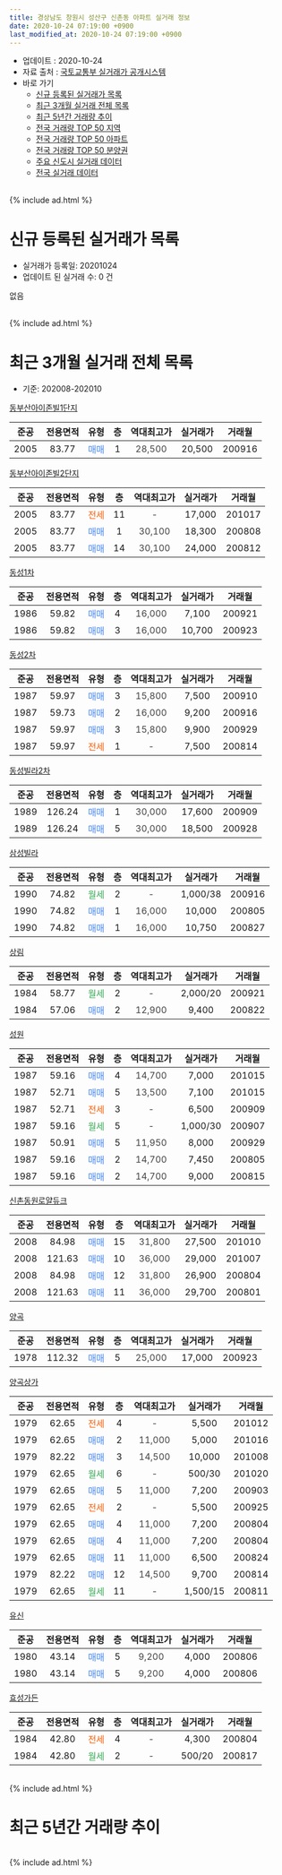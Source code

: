 ```yaml
---
title: 경상남도 창원시 성산구 신촌동 아파트 실거래 정보
date: 2020-10-24 07:19:00 +0900
last_modified_at: 2020-10-24 07:19:00 +0900
---
```


* 업데이트 : 2020-10-24
* 자료 출처 : [국토교통부 실거래가 공개시스템](http://rt.molit.go.kr)
* 바로 가기
    * [신규 등록된 실거래가 목록](#신규-등록된-실거래가-목록)
    * [최근 3개월 실거래 전체 목록](#최근-3개월-실거래-전체-목록)
    * [최근 5년간 거래량 추이](#최근-5년간-거래량-추이)
    * [전국 거래량 TOP 50 지역](https://inasie.github.io/apt-trade-info/최근-3개월-전국에서-가장-거래가-많이-발생한-지역)
    * [전국 거래량 TOP 50 아파트](https://inasie.github.io/apt-trade-info/최근-3개월-전국에서-가장-거래가-많이-발생한-아파트)
    * [전국 거래량 TOP 50 분양권](https://inasie.github.io/apt-trade-info/최근-3개월-전국에서-가장-거래가-많이-발생한-분양권)
    * [주요 신도시 실거래 데이터](https://inasie.github.io/apt-trade-info/주요-신도시)
    * [전국 실거래 데이터](https://inasie.github.io/apt-trade-info/전국)
<br>
{% include ad.html %}
<br>

# 신규 등록된 실거래가 목록
* 실거래가 등록일: 20201024
* 업데이트 된 실거래 수: 0 건

없음

<br>
{% include ad.html %}
<br>

# 최근 3개월 실거래 전체 목록
* 기준: 202008-202010


[동부산아이존빌1단지](https://search.naver.com/search.naver?query=%EA%B2%BD%EC%83%81%EB%82%A8%EB%8F%84+%EC%B0%BD%EC%9B%90%EC%8B%9C+%EC%84%B1%EC%82%B0%EA%B5%AC+%EC%8B%A0%EC%B4%8C%EB%8F%99+%EB%8F%99%EB%B6%80%EC%82%B0%EC%95%84%EC%9D%B4%EC%A1%B4%EB%B9%8C1%EB%8B%A8%EC%A7%80)

|준공|전용면적|유형|층|역대최고가|실거래가|거래월|
|:---:|:---:|:---:|:---:|:---:|:---:|:---:|
|2005|83.77|<span style="color:#4285f3">매매</span>|1|<span style="color:#444444">28,500</span>|20,500|200916|

[동부산아이존빌2단지](https://search.naver.com/search.naver?query=%EA%B2%BD%EC%83%81%EB%82%A8%EB%8F%84+%EC%B0%BD%EC%9B%90%EC%8B%9C+%EC%84%B1%EC%82%B0%EA%B5%AC+%EC%8B%A0%EC%B4%8C%EB%8F%99+%EB%8F%99%EB%B6%80%EC%82%B0%EC%95%84%EC%9D%B4%EC%A1%B4%EB%B9%8C2%EB%8B%A8%EC%A7%80)

|준공|전용면적|유형|층|역대최고가|실거래가|거래월|
|:---:|:---:|:---:|:---:|:---:|:---:|:---:|
|2005|83.77|<span style="color:#ff5a00">전세</span>|11|<span style="color:#444444">-</span>|17,000|201017|
|2005|83.77|<span style="color:#4285f3">매매</span>|1|<span style="color:#444444">30,100</span>|18,300|200808|
|2005|83.77|<span style="color:#4285f3">매매</span>|14|<span style="color:#444444">30,100</span>|24,000|200812|

[동성1차](https://search.naver.com/search.naver?query=%EA%B2%BD%EC%83%81%EB%82%A8%EB%8F%84+%EC%B0%BD%EC%9B%90%EC%8B%9C+%EC%84%B1%EC%82%B0%EA%B5%AC+%EC%8B%A0%EC%B4%8C%EB%8F%99+%EB%8F%99%EC%84%B11%EC%B0%A8)

|준공|전용면적|유형|층|역대최고가|실거래가|거래월|
|:---:|:---:|:---:|:---:|:---:|:---:|:---:|
|1986|59.82|<span style="color:#4285f3">매매</span>|4|<span style="color:#444444">16,000</span>|7,100|200921|
|1986|59.82|<span style="color:#4285f3">매매</span>|3|<span style="color:#444444">16,000</span>|10,700|200923|

[동성2차](https://search.naver.com/search.naver?query=%EA%B2%BD%EC%83%81%EB%82%A8%EB%8F%84+%EC%B0%BD%EC%9B%90%EC%8B%9C+%EC%84%B1%EC%82%B0%EA%B5%AC+%EC%8B%A0%EC%B4%8C%EB%8F%99+%EB%8F%99%EC%84%B12%EC%B0%A8)

|준공|전용면적|유형|층|역대최고가|실거래가|거래월|
|:---:|:---:|:---:|:---:|:---:|:---:|:---:|
|1987|59.97|<span style="color:#4285f3">매매</span>|3|<span style="color:#444444">15,800</span>|7,500|200910|
|1987|59.73|<span style="color:#4285f3">매매</span>|2|<span style="color:#444444">16,000</span>|9,200|200916|
|1987|59.97|<span style="color:#4285f3">매매</span>|3|<span style="color:#444444">15,800</span>|9,900|200929|
|1987|59.97|<span style="color:#ff5a00">전세</span>|1|<span style="color:#444444">-</span>|7,500|200814|

[동성빌라2차](https://search.naver.com/search.naver?query=%EA%B2%BD%EC%83%81%EB%82%A8%EB%8F%84+%EC%B0%BD%EC%9B%90%EC%8B%9C+%EC%84%B1%EC%82%B0%EA%B5%AC+%EC%8B%A0%EC%B4%8C%EB%8F%99+%EB%8F%99%EC%84%B1%EB%B9%8C%EB%9D%BC2%EC%B0%A8)

|준공|전용면적|유형|층|역대최고가|실거래가|거래월|
|:---:|:---:|:---:|:---:|:---:|:---:|:---:|
|1989|126.24|<span style="color:#4285f3">매매</span>|1|<span style="color:#444444">30,000</span>|17,600|200909|
|1989|126.24|<span style="color:#4285f3">매매</span>|5|<span style="color:#444444">30,000</span>|18,500|200928|

[삼성빌라](https://search.naver.com/search.naver?query=%EA%B2%BD%EC%83%81%EB%82%A8%EB%8F%84+%EC%B0%BD%EC%9B%90%EC%8B%9C+%EC%84%B1%EC%82%B0%EA%B5%AC+%EC%8B%A0%EC%B4%8C%EB%8F%99+%EC%82%BC%EC%84%B1%EB%B9%8C%EB%9D%BC)

|준공|전용면적|유형|층|역대최고가|실거래가|거래월|
|:---:|:---:|:---:|:---:|:---:|:---:|:---:|
|1990|74.82|<span style="color:#34a853">월세</span>|2|<span style="color:#444444">-</span>|1,000/38|200916|
|1990|74.82|<span style="color:#4285f3">매매</span>|1|<span style="color:#444444">16,000</span>|10,000|200805|
|1990|74.82|<span style="color:#4285f3">매매</span>|1|<span style="color:#444444">16,000</span>|10,750|200827|

[상림](https://search.naver.com/search.naver?query=%EA%B2%BD%EC%83%81%EB%82%A8%EB%8F%84+%EC%B0%BD%EC%9B%90%EC%8B%9C+%EC%84%B1%EC%82%B0%EA%B5%AC+%EC%8B%A0%EC%B4%8C%EB%8F%99+%EC%83%81%EB%A6%BC)

|준공|전용면적|유형|층|역대최고가|실거래가|거래월|
|:---:|:---:|:---:|:---:|:---:|:---:|:---:|
|1984|58.77|<span style="color:#34a853">월세</span>|2|<span style="color:#444444">-</span>|2,000/20|200921|
|1984|57.06|<span style="color:#4285f3">매매</span>|2|<span style="color:#444444">12,900</span>|9,400|200822|

[성원](https://search.naver.com/search.naver?query=%EA%B2%BD%EC%83%81%EB%82%A8%EB%8F%84+%EC%B0%BD%EC%9B%90%EC%8B%9C+%EC%84%B1%EC%82%B0%EA%B5%AC+%EC%8B%A0%EC%B4%8C%EB%8F%99+%EC%84%B1%EC%9B%90)

|준공|전용면적|유형|층|역대최고가|실거래가|거래월|
|:---:|:---:|:---:|:---:|:---:|:---:|:---:|
|1987|59.16|<span style="color:#4285f3">매매</span>|4|<span style="color:#444444">14,700</span>|7,000|201015|
|1987|52.71|<span style="color:#4285f3">매매</span>|5|<span style="color:#444444">13,500</span>|7,100|201015|
|1987|52.71|<span style="color:#ff5a00">전세</span>|3|<span style="color:#444444">-</span>|6,500|200909|
|1987|59.16|<span style="color:#34a853">월세</span>|5|<span style="color:#444444">-</span>|1,000/30|200907|
|1987|50.91|<span style="color:#4285f3">매매</span>|5|<span style="color:#444444">11,950</span>|8,000|200929|
|1987|59.16|<span style="color:#4285f3">매매</span>|2|<span style="color:#444444">14,700</span>|7,450|200805|
|1987|59.16|<span style="color:#4285f3">매매</span>|2|<span style="color:#444444">14,700</span>|9,000|200815|

[신촌동원로얄듀크](https://search.naver.com/search.naver?query=%EA%B2%BD%EC%83%81%EB%82%A8%EB%8F%84+%EC%B0%BD%EC%9B%90%EC%8B%9C+%EC%84%B1%EC%82%B0%EA%B5%AC+%EC%8B%A0%EC%B4%8C%EB%8F%99+%EC%8B%A0%EC%B4%8C%EB%8F%99%EC%9B%90%EB%A1%9C%EC%96%84%EB%93%80%ED%81%AC)

|준공|전용면적|유형|층|역대최고가|실거래가|거래월|
|:---:|:---:|:---:|:---:|:---:|:---:|:---:|
|2008|84.98|<span style="color:#4285f3">매매</span>|15|<span style="color:#444444">31,800</span>|27,500|201010|
|2008|121.63|<span style="color:#4285f3">매매</span>|10|<span style="color:#444444">36,000</span>|29,000|201007|
|2008|84.98|<span style="color:#4285f3">매매</span>|12|<span style="color:#444444">31,800</span>|26,900|200804|
|2008|121.63|<span style="color:#4285f3">매매</span>|11|<span style="color:#444444">36,000</span>|29,700|200801|

[양곡](https://search.naver.com/search.naver?query=%EA%B2%BD%EC%83%81%EB%82%A8%EB%8F%84+%EC%B0%BD%EC%9B%90%EC%8B%9C+%EC%84%B1%EC%82%B0%EA%B5%AC+%EC%8B%A0%EC%B4%8C%EB%8F%99+%EC%96%91%EA%B3%A1)

|준공|전용면적|유형|층|역대최고가|실거래가|거래월|
|:---:|:---:|:---:|:---:|:---:|:---:|:---:|
|1978|112.32|<span style="color:#4285f3">매매</span>|5|<span style="color:#444444">25,000</span>|17,000|200923|

[양곡상가](https://search.naver.com/search.naver?query=%EA%B2%BD%EC%83%81%EB%82%A8%EB%8F%84+%EC%B0%BD%EC%9B%90%EC%8B%9C+%EC%84%B1%EC%82%B0%EA%B5%AC+%EC%8B%A0%EC%B4%8C%EB%8F%99+%EC%96%91%EA%B3%A1%EC%83%81%EA%B0%80)

|준공|전용면적|유형|층|역대최고가|실거래가|거래월|
|:---:|:---:|:---:|:---:|:---:|:---:|:---:|
|1979|62.65|<span style="color:#ff5a00">전세</span>|4|<span style="color:#444444">-</span>|5,500|201012|
|1979|62.65|<span style="color:#4285f3">매매</span>|2|<span style="color:#444444">11,000</span>|5,000|201016|
|1979|82.22|<span style="color:#4285f3">매매</span>|3|<span style="color:#444444">14,500</span>|10,000|201008|
|1979|62.65|<span style="color:#34a853">월세</span>|6|<span style="color:#444444">-</span>|500/30|201020|
|1979|62.65|<span style="color:#4285f3">매매</span>|5|<span style="color:#444444">11,000</span>|7,200|200903|
|1979|62.65|<span style="color:#ff5a00">전세</span>|2|<span style="color:#444444">-</span>|5,500|200925|
|1979|62.65|<span style="color:#4285f3">매매</span>|4|<span style="color:#444444">11,000</span>|7,200|200804|
|1979|62.65|<span style="color:#4285f3">매매</span>|4|<span style="color:#444444">11,000</span>|7,200|200804|
|1979|62.65|<span style="color:#4285f3">매매</span>|11|<span style="color:#444444">11,000</span>|6,500|200824|
|1979|82.22|<span style="color:#4285f3">매매</span>|12|<span style="color:#444444">14,500</span>|9,700|200814|
|1979|62.65|<span style="color:#34a853">월세</span>|11|<span style="color:#444444">-</span>|1,500/15|200811|

[유신](https://search.naver.com/search.naver?query=%EA%B2%BD%EC%83%81%EB%82%A8%EB%8F%84+%EC%B0%BD%EC%9B%90%EC%8B%9C+%EC%84%B1%EC%82%B0%EA%B5%AC+%EC%8B%A0%EC%B4%8C%EB%8F%99+%EC%9C%A0%EC%8B%A0)

|준공|전용면적|유형|층|역대최고가|실거래가|거래월|
|:---:|:---:|:---:|:---:|:---:|:---:|:---:|
|1980|43.14|<span style="color:#4285f3">매매</span>|5|<span style="color:#444444">9,200</span>|4,000|200806|
|1980|43.14|<span style="color:#4285f3">매매</span>|5|<span style="color:#444444">9,200</span>|4,000|200806|


<script async src="//pagead2.googlesyndication.com/pagead/js/adsbygoogle.js"></script>
<!-- 기본 -->
<ins class="adsbygoogle"
     style="display:block"
     data-ad-client="ca-pub-2446590836940007"
     data-ad-slot="1659523306"
     data-ad-format="auto"
     data-full-width-responsive="true"></ins>
<script>
(adsbygoogle = window.adsbygoogle || []).push({});
</script>


[효성가든](https://search.naver.com/search.naver?query=%EA%B2%BD%EC%83%81%EB%82%A8%EB%8F%84+%EC%B0%BD%EC%9B%90%EC%8B%9C+%EC%84%B1%EC%82%B0%EA%B5%AC+%EC%8B%A0%EC%B4%8C%EB%8F%99+%ED%9A%A8%EC%84%B1%EA%B0%80%EB%93%A0)

|준공|전용면적|유형|층|역대최고가|실거래가|거래월|
|:---:|:---:|:---:|:---:|:---:|:---:|:---:|
|1984|42.80|<span style="color:#ff5a00">전세</span>|4|<span style="color:#444444">-</span>|4,300|200804|
|1984|42.80|<span style="color:#34a853">월세</span>|2|<span style="color:#444444">-</span>|500/20|200817|


<br>
{% include ad.html %}
<br>

# 최근 5년간 거래량 추이


<div style="width:100%;">
    <canvas id="deal_progress" height="200"></canvas>
</div>

<script>
new Chart(document.getElementById("deal_progress"), {
    type: 'line',
    data: {
        labels: ['201510','201511','201512','201601','201602','201603','201604','201605','201606','201607','201608','201609','201610','201611','201612','201701','201702','201703','201704','201705','201706','201707','201708','201709','201710','201711','201712','201801','201802','201803','201804','201805','201806','201807','201808','201809','201810','201811','201812','201901','201902','201903','201904','201905','201906','201907','201908','201909','201910','201911','201912','202001','202002','202003','202004','202005','202006','202007','202008','202009','202010'],
        datasets: [{
            label: '매매',
            pointRadius: 1,
            data: [20, 10, 14, 13, 10, 6, 14, 7, 14, 9, 10, 6, 6, 11, 11, 8, 8, 10, 8, 9, 8, 8, 4, 4, 6, 6, 9, 1, 3, 8, 9, 10, 8, 6, 6, 4, 8, 5, 2, 5, 3, 9, 7, 4, 4, 4, 4, 5, 3, 11, 7, 9, 6, 8, 5, 6, 14, 10, 15, 11, 6],
            borderColor: "rgba(255, 201, 14, 1)",
            backgroundColor: "rgba(255, 201, 14, 0.5)",
            fill: false,
            lineTension: 0
        },{
            label: '전월세',
            pointRadius: 1,
            data: [12, 9, 5, 9, 8, 9, 7, 9, 5, 5, 5, 7, 5, 6, 6, 2, 8, 4, 4, 6, 9, 9, 9, 3, 6, 9, 6, 12, 12, 10, 7, 7, 8, 7, 14, 2, 6, 6, 6, 12, 6, 8, 7, 7, 12, 10, 5, 7, 11, 10, 6, 3, 10, 6, 10, 7, 6, 4, 4, 5, 3],
            borderColor: "rgba(0, 141, 185, 1)",
            backgroundColor: "rgba(0, 141, 185, 0.5)",
            fill: false,
            lineTension: 0
        }
        ]
    },
    options: {
        responsive: true,
        title: {
            display: false
        },
        tooltips: {
            mode: 'index',
            intersect: false
        },
        hover: {
            mode: 'nearest',
            intersect: true
        },
        scales: {
            xAxes: [{
                display: true,
                scaleLabel: {
                    display: true,
                    labelString: '년/월'
                }
            }],
            yAxes: [{
                display: true,
                ticks: {
                    suggestedMin: 0,
                },
                scaleLabel: {
                    display: true,
                    labelString: '실거래 수'
                }
            }]
        }
    }
});

</script>


<br>
{% include ad.html %}
<br>

